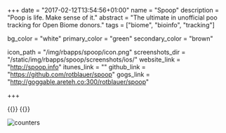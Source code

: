 +++
date = "2017-02-12T13:54:56+01:00"
name = "Spoop"
description = "Poop is life. Make sense of it."
abstract = "The ultimate in unofficial poo tracking for Open Biome donors."
tags = ["biome", "bioinfo", "tracking"]

bg_color = "white"
primary_color = "green"
secondary_color = "brown"

icon_path = "/img/rbapps/spoop/icon.png"
screenshots_dir = "/static/img/rbapps/spoop/screenshots/ios/"
website_link = "http://spoop.info"
itunes_link = ""
github_link = "https://github.com/rotblauer/spoop"
gogs_link = "http://goggable.areteh.co:300/rotblauer/spoop"

+++

{{<directoryscreenshots path="/static/img/rbapps/spoop/screenshots/ios/" pathURL="/img/rbapps/spoop/screenshots/ios/" >}}
{{</directoryscreenshots>}}

![counters](/img/rbapps/spoop/screenshots/demo_counters.png)